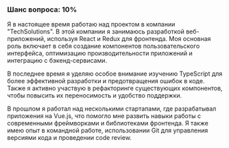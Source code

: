 ### Шанс вопроса: 10%

Я в настоящее время работаю над проектом в компании "TechSolutions". В этой компании я занимаюсь разработкой веб-приложений, используя React и Redux для фронтенда. Моя основная роль включает в себя создание компонентов пользовательского интерфейса, оптимизацию производительности приложений и интеграцию с бэкенд-сервисами.

В последнее время я уделяю особое внимание изучению TypeScript для более эффективной разработки и предотвращения ошибок в коде. Также я активно участвую в рефакторинге существующих компонентов, чтобы повысить их переносимость и удобство поддержки.

В прошлом я работал над несколькими стартапами, где разрабатывал приложения на Vue.js, что помогло мне развить навыки работы с современными фреймворками и библиотеками фронтенда. Я также имею опыт в командной работе, использовании Git для управления версиями кода и проведении code review.